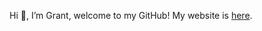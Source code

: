 Hi 👋, I’m Grant, welcome to my GitHub!
My website is [here](https://gsmithapps.github.io/GSmithApps/).



<!---
GSmithApps/GSmithApps is a ✨ special ✨ repository because its `README.md` (this file) appears on your GitHub profile.
You can click the Preview link to take a look at your changes.
--->
